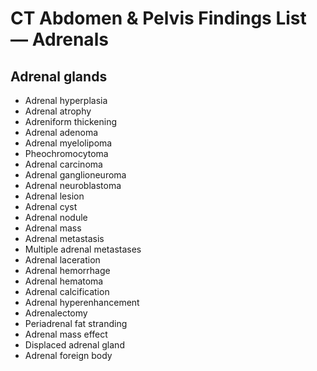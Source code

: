 # CT Abdomen & Pelvis Findings List — Adrenals

## Adrenal glands

- Adrenal hyperplasia
- Adrenal atrophy
- Adreniform thickening
- Adrenal adenoma
- Adrenal myelolipoma
- Pheochromocytoma
- Adrenal carcinoma
- Adrenal ganglioneuroma
- Adrenal neuroblastoma
- Adrenal lesion
- Adrenal cyst
- Adrenal nodule
- Adrenal mass
- Adrenal metastasis
- Multiple adrenal metastases
- Adrenal laceration
- Adrenal hemorrhage
- Adrenal hematoma
- Adrenal calcification
- Adrenal hyperenhancement
- Adrenalectomy
- Periadrenal fat stranding
- Adrenal mass effect
- Displaced adrenal gland
- Adrenal foreign body